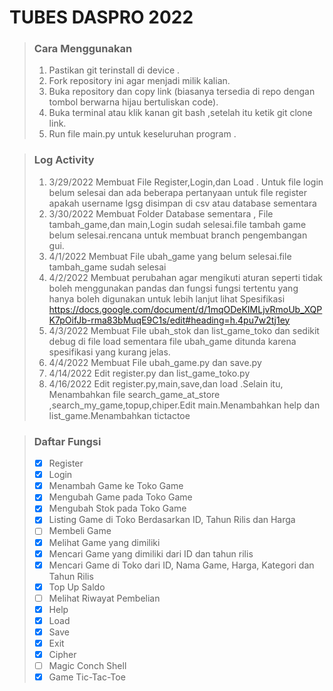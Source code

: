 # TUBES DASPRO 2022
> ### Cara Menggunakan
> 1. Pastikan git terinstall di device .
> 2. Fork repository ini agar menjadi milik kalian.
> 3. Buka repository dan copy link (biasanya tersedia di repo dengan tombol berwarna hijau bertuliskan code).
> 4. Buka terminal atau klik kanan git bash ,setelah itu ketik git clone link.
> 5. Run file main.py untuk keseluruhan program .

> ### Log Activity 
> 1. 3/29/2022 Membuat File Register,Login,dan Load . Untuk file login belum selesai dan ada beberapa pertanyaan untuk file register apakah username lgsg disimpan di csv atau database sementara
> 2. 3/30/2022 Membuat Folder Database sementara , File tambah_game,dan main,Login sudah selesai.file tambah game belum selesai.rencana untuk membuat branch pengembangan gui.
> 3. 4/1/2022 Membuat File ubah_game yang belum selesai.file tambah_game sudah selesai 
> 4. 4/2/2022 Membuat perubahan agar mengikuti aturan seperti tidak boleh menggunakan pandas dan fungsi fungsi tertentu yang hanya boleh digunakan untuk lebih lanjut lihat Spesifikasi https://docs.google.com/document/d/1mqODeKIMLjvRmoUb_XQPK7pOifJb-rma83bMuqE9C1s/edit#heading=h.4pu7w2tj1ey
> 5. 4/3/2022 Membuat File ubah_stok dan list_game_toko dan sedikit debug di file load sementara file ubah_game ditunda karena spesifikasi yang kurang jelas.
> 6. 4/4/2022 Membuat File ubah_game.py dan save.py 
> 7. 4/14/2022 Edit register.py dan list_game_toko.py  
> 8. 4/16/2022 Edit register.py,main,save,dan load .Selain itu, Menambahkan file search_game_at_store ,search_my_game,topup,chiper.Edit main.Menambahkan help dan list_game.Menambahkan tictactoe   

> ### Daftar Fungsi
> - [x] Register
> - [x] Login
> - [x] Menambah Game ke Toko Game
> - [x] Mengubah Game pada Toko Game
> - [x] Mengubah Stok pada Toko Game
> - [x] Listing Game di Toko Berdasarkan ID, Tahun Rilis dan Harga
> - [ ] Membeli Game
> - [x] Melihat Game yang dimiliki
> - [x] Mencari Game yang dimiliki dari ID dan tahun rilis
> - [x] Mencari Game di Toko dari ID, Nama Game, Harga, Kategori dan Tahun Rilis
> - [x] Top Up Saldo
> - [ ] Melihat Riwayat Pembelian
> - [x] Help
> - [x] Load
> - [x] Save
> - [x] Exit
> - [x] Cipher 
> - [ ] Magic Conch Shell
> - [x] Game Tic-Tac-Toe
